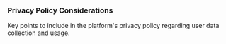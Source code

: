 ### Privacy Policy Considerations
Key points to include in the platform's privacy policy regarding user data collection and usage.

